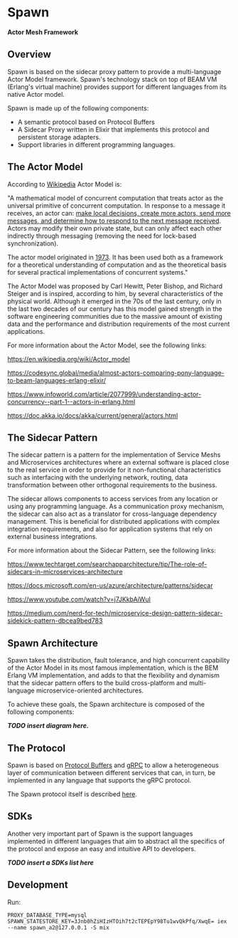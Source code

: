 # Spawn

**Actor Mesh Framework**

## Overview

Spawn is based on the sidecar proxy pattern to provide a multi-language Actor Model framework.
Spawn's technology stack on top of BEAM VM (Erlang's virtual machine) provides support for different languages from its native Actor model.

Spawn is made up of the following components:

* A semantic protocol based on Protocol Buffers
* A Sidecar Proxy written in Elixir that implements this protocol and persistent storage adapters.
* Support libraries in different programming languages.

## The Actor Model

According to [Wikipedia](https://en.wikipedia.org/wiki/Wikip%C3%A9dia:P%C3%A1gina_principal) Actor Model is:

"A mathematical model of concurrent computation that treats actor as the universal primitive of concurrent computation. In response to a message it receives, an actor can: [make local decisions, create more actors, send more messages, and determine how to respond to the next message received](https://www.youtube.com/watch?v=7erJ1DV_Tlo&t=22s). Actors may modify their own private state, but can only affect each other indirectly through messaging (removing the need for lock-based synchronization).

The actor model originated in [1973](https://www.ijcai.org/Proceedings/73/Papers/027B.pdf). It has been used both as a framework for a theoretical understanding of computation and as the theoretical basis for several practical implementations of concurrent systems."

The Actor Model was proposed by Carl Hewitt, Peter Bishop, and Richard Steiger and is inspired, according to him, by several characteristics of the physical world.
Although it emerged in the 70s of the last century, only in the last two decades of our century has this model gained strength in the software engineering communities due to the massive amount of existing data and the performance and distribution requirements of the most current applications. 

For more information about the Actor Model, see the following links:

https://en.wikipedia.org/wiki/Actor_model

https://codesync.global/media/almost-actors-comparing-pony-language-to-beam-languages-erlang-elixir/

https://www.infoworld.com/article/2077999/understanding-actor-concurrency--part-1--actors-in-erlang.html

https://doc.akka.io/docs/akka/current/general/actors.html


## The Sidecar Pattern

The sidecar pattern is a pattern for the implementation of Service Meshs and Microservices architectures where an external software is placed close to the real service in order to provide for it non-functional characteristics such as interfacing with the underlying network, routing, data transformation between other orthogonal requirements to the business.

The sidecar allows components to access services from any location or using any programming language. As a communication proxy mechanism, the sidecar can also act as a translator for cross-language dependency management. This is beneficial for distributed applications with complex integration requirements, and also for application systems that rely on external business integrations.

For more information about the Sidecar Pattern, see the following links:

https://www.techtarget.com/searchapparchitecture/tip/The-role-of-sidecars-in-microservices-architecture

https://docs.microsoft.com/en-us/azure/architecture/patterns/sidecar

https://www.youtube.com/watch?v=j7JKkbAiWuI

https://medium.com/nerd-for-tech/microservice-design-pattern-sidecar-sidekick-pattern-dbcea9bed783

## Spawn Architecture

Spawn takes the distribution, fault tolerance, and high concurrent capability of the Actor Model in its most famous implementation, which is the BEM Erlang VM implementation, and adds to that the flexibility and dynamism that the sidecar pattern offers to the build cross-platform and multi-language microservice-oriented architectures.

To achieve these goals, the Spawn architecture is composed of the following components:

***TODO insert diagram here.***

## The Protocol

Spawn is based on [Protocol Buffers](https://developers.google.com/protocol-buffers) and [gRPC](https://grpc.io/) to allow a heterogeneous layer of communication between different services that can, in turn, be implemented in any language that supports the gRPC protocol.

The Spawn protocol itself is described [here](https://github.com/eigr-labs/spawn/tree/main/apps/spawn/priv/protos/eigr/functions/protocol/actors).

## SDKs

Another very important part of Spawn is the support languages implemented in different languages that aim to abstract all the specifics of the protocol and expose an easy and intuitive API to developers.

***TODO insert a SDKs list here***

## Development

Run:

```shell
PROXY_DATABASE_TYPE=mysql SPAWN_STATESTORE_KEY=3Jnb0hZiHIzHTOih7t2cTEPEpY98Tu1wvQkPfq/XwqE= iex --name spawn_a2@127.0.0.1 -S mix
```